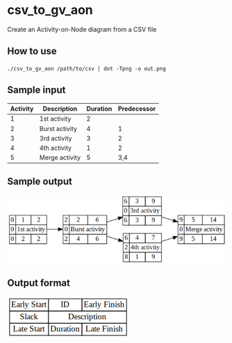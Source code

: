 # csv_to_gv_aon
Create an Activity-on-Node diagram from a CSV file

## How to use
`./csv_to_gv_aon /path/to/csv | dot -Tpng -o out.png`

## Sample input

| Activity | Description | Duration | Predecessor |
| --- | --- | --- | --- |
| 1 | 1st activity | 2 | |
| 2 | Burst activity | 4 | 1 |
| 3 | 3rd activity | 3 | 2 |
| 4 | 4th activity | 1 | 2 |
| 5 | Merge activity | 5 | 3,4 |

## Sample output
![sample output](sample_output.png)

## Output format
![output format](output_format.png)
